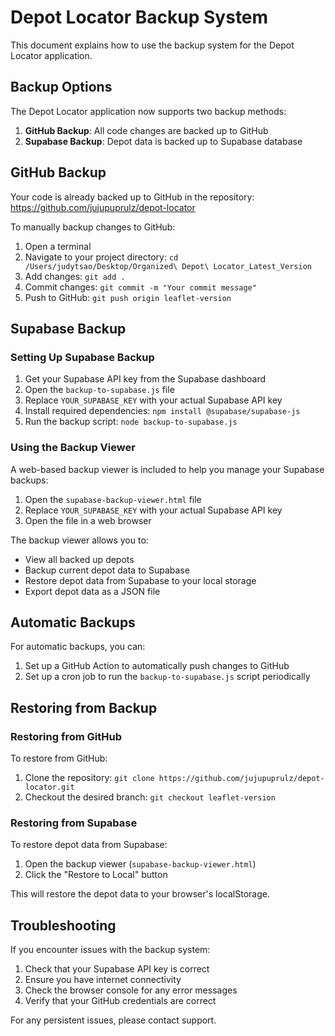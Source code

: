 # Depot Locator Backup System

This document explains how to use the backup system for the Depot Locator application.

## Backup Options

The Depot Locator application now supports two backup methods:

1. **GitHub Backup**: All code changes are backed up to GitHub
2. **Supabase Backup**: Depot data is backed up to Supabase database

## GitHub Backup

Your code is already backed up to GitHub in the repository: https://github.com/jujupuprulz/depot-locator

To manually backup changes to GitHub:

1. Open a terminal
2. Navigate to your project directory: `cd /Users/judytsao/Desktop/Organized\ Depot\ Locator_Latest_Version`
3. Add changes: `git add .`
4. Commit changes: `git commit -m "Your commit message"`
5. Push to GitHub: `git push origin leaflet-version`

## Supabase Backup

### Setting Up Supabase Backup

1. Get your Supabase API key from the Supabase dashboard
2. Open the `backup-to-supabase.js` file
3. Replace `YOUR_SUPABASE_KEY` with your actual Supabase API key
4. Install required dependencies: `npm install @supabase/supabase-js`
5. Run the backup script: `node backup-to-supabase.js`

### Using the Backup Viewer

A web-based backup viewer is included to help you manage your Supabase backups:

1. Open the `supabase-backup-viewer.html` file
2. Replace `YOUR_SUPABASE_KEY` with your actual Supabase API key
3. Open the file in a web browser

The backup viewer allows you to:
- View all backed up depots
- Backup current depot data to Supabase
- Restore depot data from Supabase to your local storage
- Export depot data as a JSON file

## Automatic Backups

For automatic backups, you can:

1. Set up a GitHub Action to automatically push changes to GitHub
2. Set up a cron job to run the `backup-to-supabase.js` script periodically

## Restoring from Backup

### Restoring from GitHub

To restore from GitHub:

1. Clone the repository: `git clone https://github.com/jujupuprulz/depot-locator.git`
2. Checkout the desired branch: `git checkout leaflet-version`

### Restoring from Supabase

To restore depot data from Supabase:

1. Open the backup viewer (`supabase-backup-viewer.html`)
2. Click the "Restore to Local" button

This will restore the depot data to your browser's localStorage.

## Troubleshooting

If you encounter issues with the backup system:

1. Check that your Supabase API key is correct
2. Ensure you have internet connectivity
3. Check the browser console for any error messages
4. Verify that your GitHub credentials are correct

For any persistent issues, please contact support.
